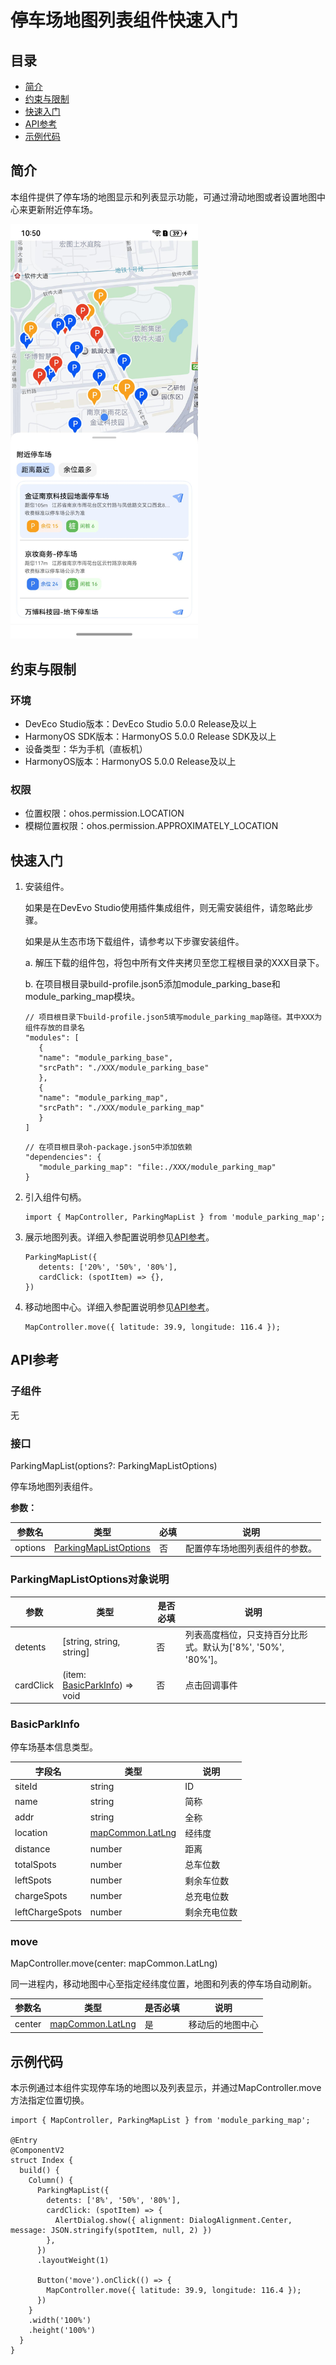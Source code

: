 # 停车场地图列表组件快速入门

## 目录

- [简介](#简介)
- [约束与限制](#约束与限制)
- [快速入门](#快速入门)
- [API参考](#API参考)
- [示例代码](#示例代码)

## 简介

本组件提供了停车场的地图显示和列表显示功能，可通过滑动地图或者设置地图中心来更新附近停车场。

<img src="./screenshots/park_map.jpeg" alt="地图" width="300" >

## 约束与限制

### 环境

* DevEco Studio版本：DevEco Studio 5.0.0 Release及以上
* HarmonyOS SDK版本：HarmonyOS 5.0.0 Release SDK及以上
* 设备类型：华为手机（直板机）
* HarmonyOS版本：HarmonyOS 5.0.0 Release及以上

### 权限

* 位置权限：ohos.permission.LOCATION
* 模糊位置权限：ohos.permission.APPROXIMATELY_LOCATION

## 快速入门

1. 安装组件。

   如果是在DevEvo Studio使用插件集成组件，则无需安装组件，请忽略此步骤。

   如果是从生态市场下载组件，请参考以下步骤安装组件。

   a. 解压下载的组件包，将包中所有文件夹拷贝至您工程根目录的XXX目录下。

   b. 在项目根目录build-profile.json5添加module_parking_base和module_parking_map模块。

   ```
   // 项目根目录下build-profile.json5填写module_parking_map路径。其中XXX为组件存放的目录名
   "modules": [
      {
      "name": "module_parking_base",
      "srcPath": "./XXX/module_parking_base"
      },
      {
      "name": "module_parking_map",
      "srcPath": "./XXX/module_parking_map"
      }
   ]
   ```

   ```
   // 在项目根目录oh-package.json5中添加依赖
   "dependencies": {
      "module_parking_map": "file:./XXX/module_parking_map"
   }
   ```

2. 引入组件句柄。

   ```
   import { MapController, ParkingMapList } from 'module_parking_map';
   ```

3. 展示地图列表。详细入参配置说明参见[API参考](#API参考)。

   ```
   ParkingMapList({
      detents: ['20%', '50%', '80%'],
      cardClick: (spotItem) => {},
   })
   ```

4. 移动地图中心。详细入参配置说明参见[API参考](#API参考)。

   ```
   MapController.move({ latitude: 39.9, longitude: 116.4 });
   ```

## API参考

### 子组件

无

### 接口 

ParkingMapList(options?: ParkingMapListOptions)

停车场地图列表组件。

**参数：**

| 参数名     | 类型                                                  | 必填 | 说明              |
|---------|-----------------------------------------------------|----|-----------------|
| options | [ParkingMapListOptions](#ParkingMapListOptions对象说明) | 否  | 配置停车场地图列表组件的参数。 |

### ParkingMapListOptions对象说明

| 参数        | 类型                                              | 是否必填 | 说明                                       |
|-----------|-------------------------------------------------|------|------------------------------------------|
| detents   | [string, string, string]                        | 否    | 列表高度档位，只支持百分比形式。默认为['8%', '50%', '80%']。 |
| cardClick | (item: [BasicParkInfo](#BasicParkInfo)) => void | 否    | 点击回调事件                                   |

### BasicParkInfo

停车场基本信息类型。

| 字段名             | 类型                                                                                                                     | 说明     |
|-----------------|------------------------------------------------------------------------------------------------------------------------|--------|
| siteId          | string                                                                                                                 | ID     |
| name            | string                                                                                                                 | 简称     |
| addr            | string                                                                                                                 | 全称     |
| location        | [mapCommon.LatLng](https://developer.huawei.com/consumer/cn/doc/harmonyos-references/map-common#section20691173773810) | 经纬度    |
| distance        | number                                                                                                                 | 距离     |
| totalSpots      | number                                                                                                                 | 总车位数   |
| leftSpots       | number                                                                                                                 | 剩余车位数  |
| chargeSpots     | number                                                                                                                 | 总充电位数  |
| leftChargeSpots | number                                                                                                                 | 剩余充电位数 |

### move

MapController.move(center: mapCommon.LatLng)

同一进程内，移动地图中心至指定经纬度位置，地图和列表的停车场自动刷新。

| 参数名    | 类型                                                                                                                     | 是否必填 | 说明       |
|--------|------------------------------------------------------------------------------------------------------------------------|------|----------|
| center | [mapCommon.LatLng](https://developer.huawei.com/consumer/cn/doc/harmonyos-references/map-common#section20691173773810) | 是    | 移动后的地图中心 |


## 示例代码

本示例通过本组件实现停车场的地图以及列表显示，并通过MapController.move方法指定位置切换。

```
import { MapController, ParkingMapList } from 'module_parking_map';

@Entry
@ComponentV2
struct Index {
  build() {
    Column() {
      ParkingMapList({
        detents: ['8%', '50%', '80%'],
        cardClick: (spotItem) => {
          AlertDialog.show({ alignment: DialogAlignment.Center, message: JSON.stringify(spotItem, null, 2) })
        },
      })
      .layoutWeight(1)

      Button('move').onClick(() => {
        MapController.move({ latitude: 39.9, longitude: 116.4 });
      })
    }
    .width('100%')
    .height('100%')
  }
}
```